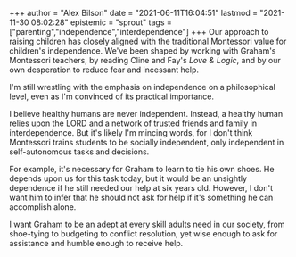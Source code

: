 +++
author = "Alex Bilson"
date = "2021-06-11T16:04:51"
lastmod = "2021-11-30 08:02:28"
epistemic = "sprout"
tags = ["parenting","independence","interdependence"]
+++
Our approach to raising children has closely aligned with the traditional Montessori value for children's independence. We've been shaped by working with Graham's Montessori teachers, by reading Cline and Fay's _Love & Logic_, and by our own desperation to reduce fear and incessant help.

I'm still wrestling with the emphasis on independence on a philosophical level, even as I'm convinced of its practical importance.

I believe healthy humans are never independent. Instead, a healthy human relies upon the LORD and a network of trusted friends and family in interdependence. But it's likely I'm mincing words, for I don't think Montessori trains students to be socially independent, only independent in self-autonomous tasks and decisions.

For example, it's necessary for Graham to learn to tie his own shoes. He depends upon us for this task today, but it would be an unsightly dependence if he still needed our help at six years old. However, I don't want him to infer that he should not ask for help if it's something he can accomplish alone.

I want Graham to be an adept at every skill adults need in our society, from shoe-tying to budgeting to conflict resolution, yet wise enough to ask for assistance and humble enough to receive help.

